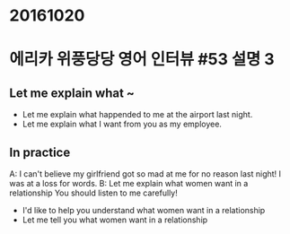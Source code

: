 # 20161020
# 에리카 위풍당당 영어 인터뷰 #53 설명 3

## Let me explain what ~

- Let me explain what happended to me at the airport last night.
- Let me explain what I want from you as my employee.

## In practice
A: I can't believe my girlfriend got so mad at me for no reason last night!
I was at a loss for words.
B: Let me explain what women want in a relationship
You should listen to me carefully!

- I'd like to help you understand what women want in a relationship
- Let me tell you what women want in a relationship
